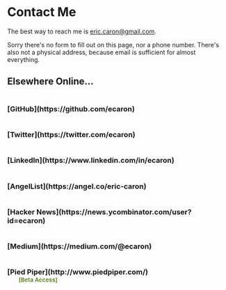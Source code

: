 # Contact Me

The best way to reach me is [eric.caron@gmail.com](eric.caron@gmail.com).

Sorry there's no form to fill out on this page, nor a phone number. There's also not a physical address, because email is sufficient for almost everything.

## Elsewhere Online&hellip;

<div class="ui grid">
  <div class="doubling four column row">
    <div class="column">
      <h3>
        <i class="ui icon github"></i>
        [GitHub](https://github.com/ecaron)
      </h3>
    </div>
    <div class="column">
      <h3>
        <i class="ui icon twitter"></i>
        [Twitter](https://twitter.com/ecaron)
      </h3>
    </div>
    <div class="column">
      <h3>
        <i class="ui icon linkedin"></i>
        [LinkedIn](https://www.linkedin.com/in/ecaron)
      </h3>
    </div>
    <div class="column">
      <h3>
        <i class="ui icon angellist"></i>
        [AngelList](https://angel.co/eric-caron)
      </h3>
    </div>
  </div>
  <div class="doubling four column row">
    <div class="column">
      <h3>
        <i class="ui icon hacker news"></i>
        [Hacker News](https://news.ycombinator.com/user?id=ecaron)
      </h3>
    </div>
    <div class="column">
      <h3>
        <i class="ui icon medium"></i>
        [Medium](https://medium.com/@ecaron)
      </h3>
    </div>
    <div class="column">
      <h3>
        <i class="ui icon pied piper hat"></i>
        [Pied Piper](http://www.piedpiper.com/)
        <div style="font-size:.8em;color:#608c28;padding-left:2em;cursor:default">[Beta Access]</div>
      </h3>
    </div>
  </div>
</div>
